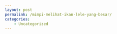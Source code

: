 ```yaml
---
layout: post
permalink: /mimpi-melihat-ikan-lele-yang-besar/
categories:
    - Uncategorized
---
```



